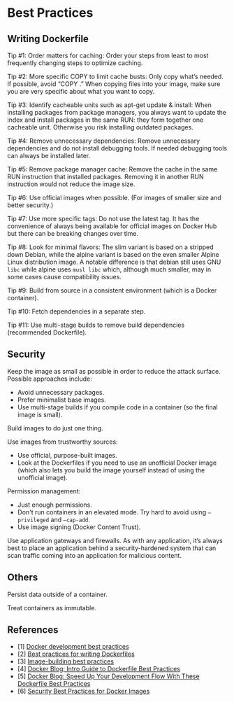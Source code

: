 # Best Practices

## Writing Dockerfile

Tip #1: Order matters for caching: Order your steps from least to most frequently changing steps to optimize caching.

Tip #2: More specific COPY to limit cache busts: Only copy what’s needed. If possible, avoid “COPY  .” When copying files into your image, make sure you are very specific about what you want to copy.

Tip #3: Identify cacheable units such as apt-get update & install: When installing packages from package managers, you always want to update the index and install packages in the same RUN: they form together one cacheable unit. Otherwise you risk installing outdated packages.

Tip #4: Remove unnecessary dependencies: Remove unnecessary dependencies and do not install debugging tools. If needed debugging tools can always be installed later.

Tip #5: Remove package manager cache: Remove the cache in the same RUN instruction that installed packages. Removing it in another RUN instruction would not reduce the image size.

Tip #6: Use official images when possible. (For images of smaller size and better security.)

Tip #7: Use more specific tags: Do not use the latest tag. It has the convenience of always being available for official images on Docker Hub but there can be breaking changes over time.

Tip #8: Look for minimal flavors: The slim variant is based on a stripped down Debian, while the alpine variant is based on the even smaller Alpine Linux distribution image. A notable difference is that debian still uses GNU `libc` while alpine uses `musl libc` which, although much smaller, may in some cases cause compatibility issues.

Tip #9: Build from source in a consistent environment (which is a Docker container).

Tip #10: Fetch dependencies in a separate step.

Tip #11: Use multi-stage builds to remove build dependencies (recommended Dockerfile).

## Security

Keep the image as small as possible in order to reduce the attack surface. Possible approaches include:
- Avoid unnecessary packages.
- Prefer minimalist base images.
- Use multi-stage builds if you compile code in a container (so the final image is small).

Build images to do just one thing.

Use images from trustworthy sources:
- Use official, purpose-built images.
- Look at the Dockerfiles if you need to use an unofficial Docker image (which also lets you build the image yourself instead of using the unofficial image).

Permission management:
- Just enough permissions.
- Don't run containers in an elevated mode. Try hard to avoid using `–privileged` and `–cap-add`.
- Use image signing (Docker Content Trust).

Use application gateways and firewalls. As with any application, it’s always best to place an application behind a security-hardened system that can scan traffic coming into an application for malicious content.

## Others

Persist data outside of a container.

Treat containers as immutable.

## References

- [1] [Docker development best practices](https://docs.docker.com/develop/dev-best-practices/)
- [2] [Best practices for writing Dockerfiles](https://docs.docker.com/develop/develop-images/dockerfile_best-practices/)
- [3] [Image-building best practices](https://docs.docker.com/get-started/09_image_best/)
- [4] [Docker Blog: Intro Guide to Dockerfile Best Practices](https://www.docker.com/blog/intro-guide-to-dockerfile-best-practices/)
- [5] [Docker Blog: Speed Up Your Development Flow With These Dockerfile Best Practices](https://www.docker.com/blog/speed-up-your-development-flow-with-these-dockerfile-best-practices/)
- [6] [Security Best Practices for Docker Images](https://www.wintellect.com/security-best-practices-for-docker-images/)
